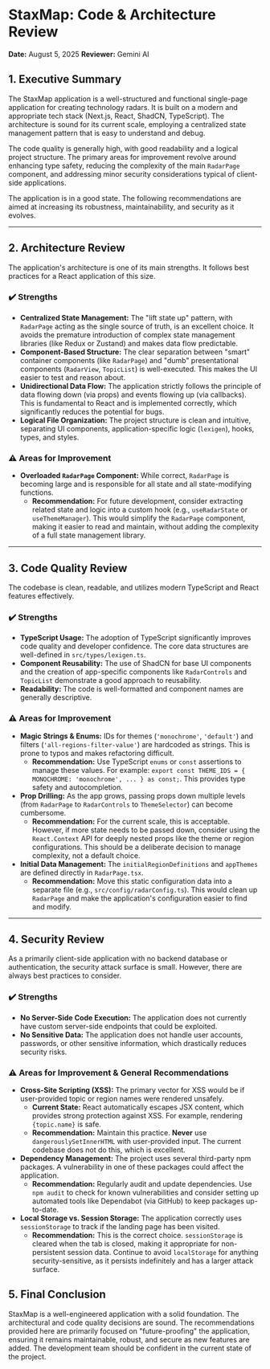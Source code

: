 # StaxMap: Code & Architecture Review

**Date:** August 5, 2025
**Reviewer:** Gemini AI

## 1. Executive Summary

The StaxMap application is a well-structured and functional single-page application for creating technology radars. It is built on a modern and appropriate tech stack (Next.js, React, ShadCN, TypeScript). The architecture is sound for its current scale, employing a centralized state management pattern that is easy to understand and debug.

The code quality is generally high, with good readability and a logical project structure. The primary areas for improvement revolve around enhancing type safety, reducing the complexity of the main `RadarPage` component, and addressing minor security considerations typical of client-side applications.

The application is in a good state. The following recommendations are aimed at increasing its robustness, maintainability, and security as it evolves.

---

## 2. Architecture Review

The application's architecture is one of its main strengths. It follows best practices for a React application of this size.

### ✔️ Strengths

*   **Centralized State Management:** The "lift state up" pattern, with `RadarPage` acting as the single source of truth, is an excellent choice. It avoids the premature introduction of complex state management libraries (like Redux or Zustand) and makes data flow predictable.
*   **Component-Based Structure:** The clear separation between "smart" container components (like `RadarPage`) and "dumb" presentational components (`RadarView`, `TopicList`) is well-executed. This makes the UI easier to test and reason about.
*   **Unidirectional Data Flow:** The application strictly follows the principle of data flowing down (via props) and events flowing up (via callbacks). This is fundamental to React and is implemented correctly, which significantly reduces the potential for bugs.
*   **Logical File Organization:** The project structure is clean and intuitive, separating UI components, application-specific logic (`lexigen`), hooks, types, and styles.

### ⚠️ Areas for Improvement

*   **Overloaded `RadarPage` Component:** While correct, `RadarPage` is becoming large and is responsible for all state and all state-modifying functions.
    *   **Recommendation:** For future development, consider extracting related state and logic into a custom hook (e.g., `useRadarState` or `useThemeManager`). This would simplify the `RadarPage` component, making it easier to read and maintain, without adding the complexity of a full state management library.

---

## 3. Code Quality Review

The codebase is clean, readable, and utilizes modern TypeScript and React features effectively.

### ✔️ Strengths

*   **TypeScript Usage:** The adoption of TypeScript significantly improves code quality and developer confidence. The core data structures are well-defined in `src/types/lexigen.ts`.
*   **Component Reusability:** The use of ShadCN for base UI components and the creation of app-specific components like `RadarControls` and `TopicList` demonstrate a good approach to reusability.
*   **Readability:** The code is well-formatted and component names are generally descriptive.

### ⚠️ Areas for Improvement

*   **Magic Strings & Enums:** IDs for themes (`'monochrome'`, `'default'`) and filters (`'all-regions-filter-value'`) are hardcoded as strings. This is prone to typos and makes refactoring difficult.
    *   **Recommendation:** Use TypeScript `enums` or `const` assertions to manage these values. For example: `export const THEME_IDS = { MONOCHROME: 'monochrome', ... } as const;`. This provides type safety and autocompletion.
*   **Prop Drilling:** As the app grows, passing props down multiple levels (from `RadarPage` to `RadarControls` to `ThemeSelector`) can become cumbersome.
    *   **Recommendation:** For the current scale, this is acceptable. However, if more state needs to be passed down, consider using the `React.Context` API for deeply nested props like the theme or region configurations. This should be a deliberate decision to manage complexity, not a default choice.
*   **Initial Data Management:** The `initialRegionDefinitions` and `appThemes` are defined directly in `RadarPage.tsx`.
    *   **Recommendation:** Move this static configuration data into a separate file (e.g., `src/config/radarConfig.ts`). This would clean up `RadarPage` and make the application's configuration easier to find and modify.

---

## 4. Security Review

As a primarily client-side application with no backend database or authentication, the security attack surface is small. However, there are always best practices to consider.

### ✔️ Strengths

*   **No Server-Side Code Execution:** The application does not currently have custom server-side endpoints that could be exploited.
*   **No Sensitive Data:** The application does not handle user accounts, passwords, or other sensitive information, which drastically reduces security risks.

### ⚠️ Areas for Improvement & General Recommendations

*   **Cross-Site Scripting (XSS):** The primary vector for XSS would be if user-provided topic or region names were rendered unsafely.
    *   **Current State:** React automatically escapes JSX content, which provides strong protection against XSS. For example, rendering `{topic.name}` is safe.
    *   **Recommendation:** Maintain this practice. **Never** use `dangerouslySetInnerHTML` with user-provided input. The current codebase does not do this, which is excellent.
*   **Dependency Management:** The project uses several third-party npm packages. A vulnerability in one of these packages could affect the application.
    *   **Recommendation:** Regularly audit and update dependencies. Use `npm audit` to check for known vulnerabilities and consider setting up automated tools like Dependabot (via GitHub) to keep packages up-to-date.
*   **Local Storage vs. Session Storage:** The application correctly uses `sessionStorage` to track if the landing page has been visited.
    *   **Recommendation:** This is the correct choice. `sessionStorage` is cleared when the tab is closed, making it appropriate for non-persistent session data. Continue to avoid `localStorage` for anything security-sensitive, as it persists indefinitely and has a larger attack surface.

## 5. Final Conclusion

StaxMap is a well-engineered application with a solid foundation. The architectural and code quality decisions are sound. The recommendations provided here are primarily focused on "future-proofing" the application, ensuring it remains maintainable, robust, and secure as new features are added. The development team should be confident in the current state of the project.
